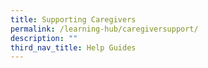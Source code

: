 ```yaml
---
title: Supporting Caregivers
permalink: /learning-hub/caregiversupport/
description: ""
third_nav_title: Help Guides
---
```

